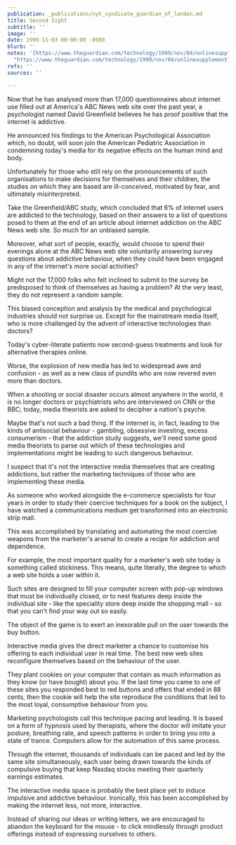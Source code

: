 ```yaml
---
publication: _publications/nyt_syndicate_guardian_of_london.md
title: Second Sight
subtitle: ''
image: ''
date: 1999-11-03 00:00:00 -0500
blurb: ''
notes: '[https://www.theguardian.com/technology/1999/nov/04/onlinesupplement13](https://www.theguardian.com/technology/1999/nov/04/onlinesupplement13
  "https://www.theguardian.com/technology/1999/nov/04/onlinesupplement13")'
refs: ''
sources: ''

---
```

Now that he has analysed more than 17,000 questionnaires about internet use filled out at America's ABC News web site over the past year, a psychologist named David Greenfield believes he has proof positive that the internet is addictive.

He announced his findings to the American Psychological Association which, no doubt, will soon join the American Pediatric Association in condemning today's media for its negative effects on the human mind and body.

Unfortunately for those who still rely on the pronouncements of such organisations to make decisions for themselves and their children, the studies on which they are based are ill-conceived, motivated by fear, and ultimately misinterpreted.

Take the Greenfield/ABC study, which concluded that 6% of internet users are addicted to the technology, based on their answers to a list of questions posed to them at the end of an article about internet addiction on the ABC News web site. So much for an unbiased sample.

Moreover, what sort of people, exactly, would choose to spend their evenings alone at the ABC News web site voluntarily answering survey questions about addictive behaviour, when they could have been engaged in any of the internet's more social activities?

Might not the 17,000 folks who felt inclined to submit to the survey be predisposed to think of themselves as having a problem? At the very least, they do not represent a random sample.

This biased conception and analysis by the medical and psychological industries should not surprise us. Except for the mainstream media itself, who is more challenged by the advent of interactive technologies than doctors?

Today's cyber-literate patients now second-guess treatments and look for alternative therapies online.

Worse, the explosion of new media has led to widespread awe and confusion - as well as a new class of pundits who are now revered even more than doctors.

When a shooting or social disaster occurs almost anywhere in the world, it is no longer doctors or psychiatrists who are interviewed on CNN or the BBC; today, media theorists are asked to decipher a nation's psyche.

Maybe that's not such a bad thing. If the internet is, in fact, leading to the kinds of antisocial behaviour - gambling, obsessive investing, excess consumerism - that the addiction study suggests, we'll need some good media theorists to parse out which of these technologies and implementations might be leading to such dangerous behaviour.

I suspect that it's not the interactive media themselves that are creating addictions, but rather the marketing techniques of those who are implementing these media.

As someone who worked alongside the e-commerce specialists for four years in order to study their coercive techniques for a book on the subject, I have watched a communications medium get transformed into an electronic strip mall.

This was accomplished by translating and automating the most coercive weapons from the marketer's arsenal to create a recipe for addiction and dependence.

For example, the most important quality for a marketer's web site today is something called stickiness. This means, quite literally, the degree to which a web site holds a user within it.

Such sites are designed to fill your computer screen with pop-up windows that must be individually closed, or to nest features deep inside the individual site - like the speciality store deep inside the shopping mall - so that you can't find your way out so easily.

The object of the game is to exert an inexorable pull on the user towards the buy button.

Interactive media gives the direct marketer a chance to customise his offering to each individual user in real time. The best new web sites reconfigure themselves based on the behaviour of the user.

They plant cookies on your computer that contain as much information as they know (or have bought) about you. If the last time you came to one of these sites you responded best to red buttons and offers that ended in 88 cents, then the cookie will help the site reproduce the conditions that led to the most loyal, consumptive behaviour from you.

Marketing psychologists call this technique pacing and leading. It is based on a form of hypnosis used by therapists, where the doctor will imitate your posture, breathing rate, and speech patterns in order to bring you into a state of trance. Computers allow for the automation of this same process.

Through the internet, thousands of individuals can be paced and led by the same site simultaneously, each user being drawn towards the kinds of compulsive buying that keep Nasdaq stocks meeting their quarterly earnings estimates.

The interactive media space is probably the best place yet to induce impulsive and addictive behaviour. Ironically, this has been accomplished by making the internet less, not more, interactive.

Instead of sharing our ideas or writing letters, we are encouraged to abandon the keyboard for the mouse - to click mindlessly through product offerings instead of expressing ourselves to others.